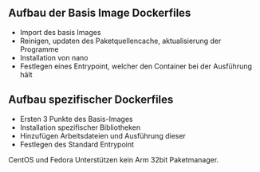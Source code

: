 ## Aufbau der Basis Image Dockerfiles
- Import des basis Images
- Reinigen, updaten des Paketquellencache,
aktualisierung der Programme
- Installation von nano
- Festlegen eines Entrypoint,
welcher den Container bei der Ausführung hält

## Aufbau spezifischer Dockerfiles
- Ersten 3 Punkte des Basis-Images
- Installation spezifischer Bibliotheken
- Hinzufügen Arbeitsdateien und Ausführung dieser
- Festlegen des Standard Entrypoint

CentOS und Fedora Unterstützen kein Arm 32bit Paketmanager.